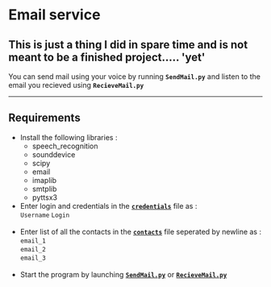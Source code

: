 # Email service
## This is just a thing I did in spare time and is not meant to be a finished project..... 'yet'

You can send mail using your voice by running **`SendMail.py`** and listen to the email you recieved using **`RecieveMail.py`**
___
## Requirements
- Install the following libraries :<br>
    - speech_recognition
    - sounddevice
    - scipy
    - email
    - imaplib
    - smtplib
    - pyttsx3
- Enter login and credentials in the [**`credentials`**](./Files/credentials) file as :<br>
`Username` `Login`<br><br>
- Enter list of all the contacts in the [**`contacts`**](./Files/contacts) file seperated by newline as :<br>
`email_1`<br>
`email_2`<br>
`email_3`<br> <br>
- Start the program by launching [**`SendMail.py`**](./SendMail.py) or [**`RecieveMail.py`**](./RecieveMail.py)
